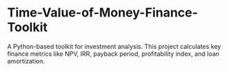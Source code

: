 # Time-Value-of-Money-Finance-Toolkit
A Python-based toolkit for investment analysis. This project calculates key finance metrics like NPV, IRR, payback period, profitability index, and loan amortization.
